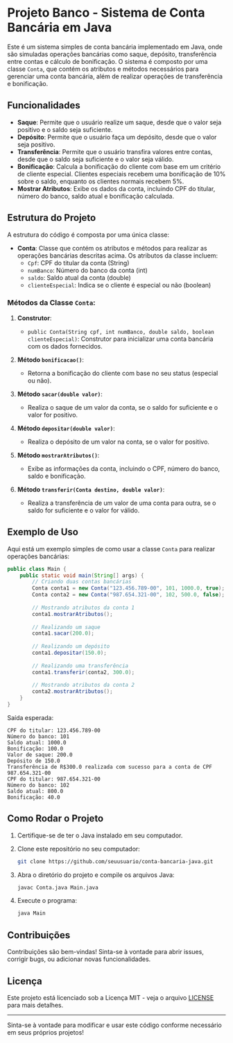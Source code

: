 # Projeto Banco - Sistema de Conta Bancária em Java

Este é um sistema simples de conta bancária implementado em Java, onde são simuladas operações bancárias como saque, depósito, transferência entre contas e cálculo de bonificação. O sistema é composto por uma classe `Conta`, que contém os atributos e métodos necessários para gerenciar uma conta bancária, além de realizar operações de transferência e bonificação.

## Funcionalidades

- **Saque**: Permite que o usuário realize um saque, desde que o valor seja positivo e o saldo seja suficiente.
- **Depósito**: Permite que o usuário faça um depósito, desde que o valor seja positivo.
- **Transferência**: Permite que o usuário transfira valores entre contas, desde que o saldo seja suficiente e o valor seja válido.
- **Bonificação**: Calcula a bonificação do cliente com base em um critério de cliente especial. Clientes especiais recebem uma bonificação de 10% sobre o saldo, enquanto os clientes normais recebem 5%.
- **Mostrar Atributos**: Exibe os dados da conta, incluindo CPF do titular, número do banco, saldo atual e bonificação calculada.

## Estrutura do Projeto

A estrutura do código é composta por uma única classe:

- **Conta**: Classe que contém os atributos e métodos para realizar as operações bancárias descritas acima. Os atributos da classe incluem:
  - `Cpf`: CPF do titular da conta (String)
  - `numBanco`: Número do banco da conta (int)
  - `saldo`: Saldo atual da conta (double)
  - `clienteEspecial`: Indica se o cliente é especial ou não (boolean)

### Métodos da Classe `Conta`:

1. **Construtor**:
   - `public Conta(String cpf, int numBanco, double saldo, boolean clienteEspecial)`: Construtor para inicializar uma conta bancária com os dados fornecidos.

2. **Método `bonificacao()`**:
   - Retorna a bonificação do cliente com base no seu status (especial ou não).

3. **Método `sacar(double valor)`**:
   - Realiza o saque de um valor da conta, se o saldo for suficiente e o valor for positivo.

4. **Método `depositar(double valor)`**:
   - Realiza o depósito de um valor na conta, se o valor for positivo.

5. **Método `mostrarAtributos()`**:
   - Exibe as informações da conta, incluindo o CPF, número do banco, saldo e bonificação.

6. **Método `transferir(Conta destino, double valor)`**:
   - Realiza a transferência de um valor de uma conta para outra, se o saldo for suficiente e o valor for válido.

## Exemplo de Uso

Aqui está um exemplo simples de como usar a classe `Conta` para realizar operações bancárias:

```java
public class Main {
    public static void main(String[] args) {
        // Criando duas contas bancárias
        Conta conta1 = new Conta("123.456.789-00", 101, 1000.0, true);
        Conta conta2 = new Conta("987.654.321-00", 102, 500.0, false);
        
        // Mostrando atributos da conta 1
        conta1.mostrarAtributos();
        
        // Realizando um saque
        conta1.sacar(200.0);
        
        // Realizando um depósito
        conta1.depositar(150.0);
        
        // Realizando uma transferência
        conta1.transferir(conta2, 300.0);
        
        // Mostrando atributos da conta 2
        conta2.mostrarAtributos();
    }
}
```

Saída esperada:

```
CPF do titular: 123.456.789-00
Número do banco: 101
Saldo atual: 1000.0
Bonificação: 100.0
Valor de saque: 200.0
Depósito de 150.0
Transferência de R$300.0 realizada com sucesso para a conta de CPF 987.654.321-00
CPF do titular: 987.654.321-00
Número do banco: 102
Saldo atual: 800.0
Bonificação: 40.0
```

## Como Rodar o Projeto

1. Certifique-se de ter o Java instalado em seu computador.
2. Clone este repositório no seu computador:

   ```bash
   git clone https://github.com/seuusuario/conta-bancaria-java.git
   ```

3. Abra o diretório do projeto e compile os arquivos Java:

   ```bash
   javac Conta.java Main.java
   ```

4. Execute o programa:

   ```bash
   java Main
   ```

## Contribuições

Contribuições são bem-vindas! Sinta-se à vontade para abrir issues, corrigir bugs, ou adicionar novas funcionalidades.

## Licença

Este projeto está licenciado sob a Licença MIT - veja o arquivo [LICENSE](LICENSE) para mais detalhes.

---

Sinta-se à vontade para modificar e usar este código conforme necessário em seus próprios projetos!
